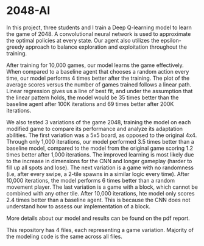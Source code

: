 # 2048-AI

In this project, three students and I train a Deep Q-learning model to learn the game of 2048. A convolutional neural network is used to approximate the optimal policies at every state. Our agent also utilizes the epsilon-greedy approach to balance exploration and exploitation throughout the training.

After training for 10,000 games, our model learns the game effectively. When compared to a baseline agent that chooses a random action every time, our model performs 4 times better after the training. The plot of the average scores versus the number of games trained follows a linear path. Linear regression gives us a line of best fit, and under the assumption that the linear pattern holds, the model would be 35 times better than the baseline agent after 100K iterations and 69 times better after 200K iterations.

We also tested 3 variations of the game 2048, training the model on each modified game to compare its performance and analyze its adaptation abilities. The first variation was a 5x5 board, as opposed to the original 4x4. Through only 1,000 iterations, our model performed 3.5 times better than a baseline model, compared to the model from the original game scoring 1.2 times better after 1,000 iterations. The improved learning is most likely due to the increase in dimensions for the CNN and longer gameplay (harder to fill up all spots and lose). The next variation is a game with no randomness (i.e, after every swipe, a 2-tile spawns in a similar logic every time). After 10,000 iterations, the model performs 6 times better than a random movement player. The last variation is a game with a block, which cannot be combined with any other tile. After 10,000 iterations, hte model only scores 2.4 times better than a baseline agent. This is because the CNN does not understand how to assess our implementation of a block.

More details about our model and results can be found on the pdf report.

This repository has 4 files, each representing a game variation. Majority of the modeling code is the same across all files.
